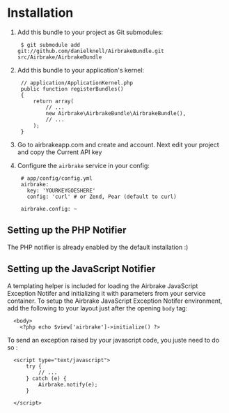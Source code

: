Installation
============

  1. Add this bundle to your project as Git submodules:

          $ git submodule add git://github.com/danielknell/AirbrakeBundle.git src/Airbrake/AirbrakeBundle

  2. Add this bundle to your application's kernel:

          // application/ApplicationKernel.php
          public function registerBundles()
          {
              return array(
                  // ...
                  new Airbrake\AirbrakeBundle\AirbrakeBundle(),
                  // ...
              );
          }

  3. Go to airbrakeapp.com and create and account. Next edit your project and copy the Current API key
  
  4. Configure the `airbrake` service in your config:

          # app/config/config.yml
          airbrake:
            key: 'YOURKEYGOESHERE'
            config: 'curl' # or Zend, Pear (default to curl)

          airbrake.config: ~

Setting up the PHP Notifier
---------------------------

The PHP notifier is already enabled by the default installation :)

Setting up the JavaScript Notifier
----------------------------------

A templating helper is included for loading the Airbrake JavaScript Exception Notifer and
initializing it with parameters from your service container. To setup the
Airbrake JavaScript Exception Notifer environment, add the following to your layout just after
the opening `body` tag:

      <body>
        <?php echo $view['airbrake']->initialize() ?>

To send an exception raised by your javascript code, you juste need to do so :

      <script type="text/javascript">
          try {
              // ... 
          } catch (e) {
              Airbrake.notify(e);
          }

      </script>
      
